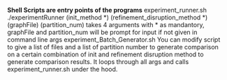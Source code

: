 **Shell Scripts are entry points of the programs**
experiment_runner.sh
	./experimentRunner (init_method *) (refinement_disruption_method *) (graphFile) (partition_num)
	takes 4 arguments with * as mandantory, graphFile and partition_num will be prompt for input if not given in command line args
experiment_Batch_Generator.sh
	You can modify script to give a list of files and a list of partition number to generate comparison on a certain combination of init and refinement disruption method to generate comparison results. It loops through all args and calls experiment_runner.sh under the hood.
